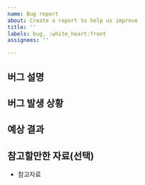 ```yaml
---
name: Bug report
about: Create a report to help us improve
title: ''
labels: bug, :white_heart:front
assignees: ''

---
```


## 버그 설명

<!-- 버그에 대해 간단히 설명해주세요 -->

## 버그 발생 상황

<!-- 버그가 발생하게 된 과정을 순차적으로 묘사해주세요
에러가 발생했다면 에러 메시지를 첨부해주세요 -->

## 예상 결과

<!-- 예상했던 정상적인 결과가 어떤 것이었는지 설명해주세요 -->

## 참고할만한 자료(선택)

<!-- 해당 내용이 없으면 삭제해주세요 -->

- 참고자료
